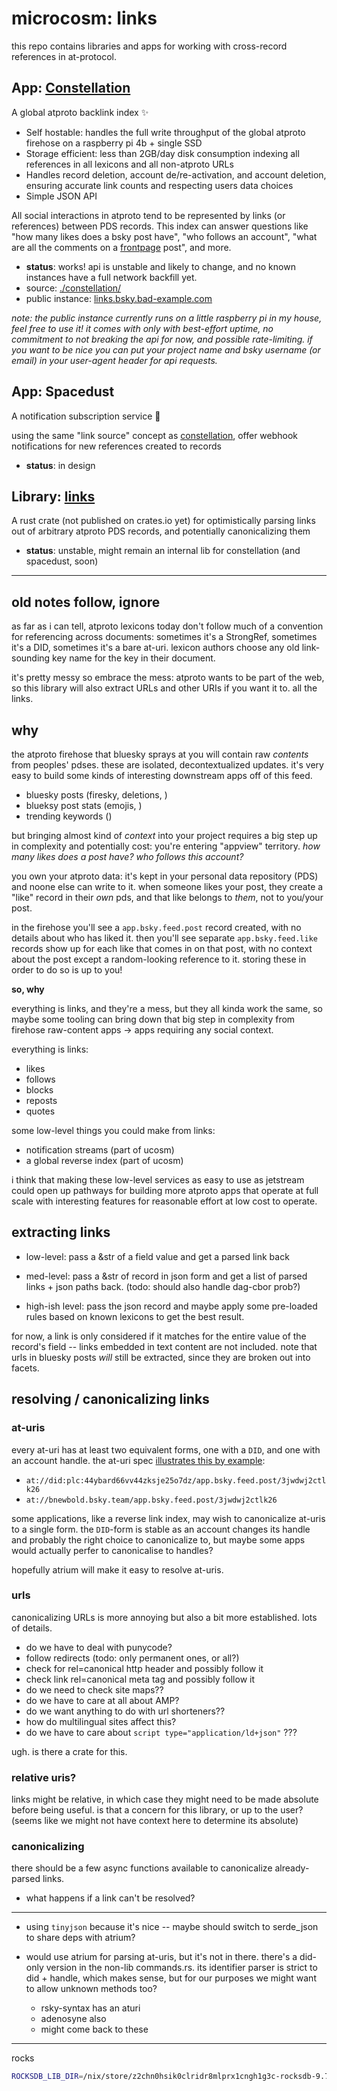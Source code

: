 microcosm: links
================

this repo contains libraries and apps for working with cross-record references in at-protocol.


App: [Constellation](./constellation/)
--------------------------------------------

A global atproto backlink index ✨

- Self hostable: handles the full write throughput of the global atproto firehose on a raspberry pi 4b + single SSD
- Storage efficient: less than 2GB/day disk consumption indexing all references in all lexicons and all non-atproto URLs
- Handles record deletion, account de/re-activation, and account deletion, ensuring accurate link counts and respecting users data choices
- Simple JSON API

All social interactions in atproto tend to be represented by links (or references) between PDS records. This index can answer questions like "how many likes does a bsky post have", "who follows an account", "what are all the comments on a [frontpage](https://frontpage.fyi/) post", and more.

- **status**: works! api is unstable and likely to change, and no known instances have a full network backfill yet.
- source: [./constellation/](./constellation/)
- public instance: [links.bsky.bad-example.com](https://links.bsky.bad-example.com/)

_note: the public instance currently runs on a little raspberry pi in my house, feel free to use it! it comes with only with best-effort uptime, no commitment to not breaking the api for now, and possible rate-limiting. if you want to be nice you can put your project name and bsky username (or email) in your user-agent header for api requests._


App: Spacedust
--------------

A notification subscription service 💫

using the same "link source" concept as [constellation](./constellation/), offer webhook notifications for new references created to records

- **status**: in design


Library: [links](./links/)
------------------------------------

A rust crate (not published on crates.io yet) for optimistically parsing links out of arbitrary atproto PDS records, and potentially canonicalizing them

- **status**: unstable, might remain an internal lib for constellation (and spacedust, soon)



---


old notes follow, ignore
------------------------


as far as i can tell, atproto lexicons today don't follow much of a convention for referencing across documents: sometimes it's a StrongRef, sometimes it's a DID, sometimes it's a bare at-uri. lexicon authors choose any old link-sounding key name for the key in their document.

it's pretty messy so embrace the mess: atproto wants to be part of the web, so this library will also extract URLs and other URIs if you want it to. all the links.


why
---

the atproto firehose that bluesky sprays at you will contain raw _contents_ from peoples' pdses. these are isolated, decontextualized updates. it's very easy to build some kinds of interesting downstream apps off of this feed.

- bluesky posts (firesky, deletions, )
- blueksy post stats (emojis, )
- trending keywords ()

but bringing almost kind of _context_ into your project requires a big step up in complexity and potentially cost: you're entering "appview" territory. _how many likes does a post have? who follows this account?_

you own your atproto data: it's kept in your personal data repository (PDS) and noone else can write to it. when someone likes your post, they create a "like" record in their _own_ pds, and that like belongs to _them_, not to you/your post.

in the firehose you'll see a `app.bsky.feed.post` record created, with no details about who has liked it. then you'll see separate `app.bsky.feed.like` records show up for each like that comes in on that post, with no context about the post except a random-looking reference to it. storing these in order to do so is up to you!

**so, why**

everything is links, and they're a mess, but they all kinda work the same, so maybe some tooling can bring down that big step in complexity from firehose raw-content apps -> apps requiring any social context.

everything is links:

- likes
- follows
- blocks
- reposts
- quotes

some low-level things you could make from links:

- notification streams (part of ucosm)
- a global reverse index (part of ucosm)

i think that making these low-level services as easy to use as jetstream could open up pathways for building more atproto apps that operate at full scale with interesting features for reasonable effort at low cost to operate.


extracting links
---------------


- low-level: pass a &str of a field value and get a parsed link back

- med-level: pass a &str of record in json form and get a list of parsed links + json paths back. (todo: should also handle dag-cbor prob?)

- high-ish level: pass the json record and maybe apply some pre-loaded rules based on known lexicons to get the best result.

for now, a link is only considered if it matches for the entire value of the record's field -- links embedded in text content are not included. note that urls in bluesky posts _will_ still be extracted, since they are broken out into facets.


resolving / canonicalizing links
--------------------------------


### at-uris

every at-uri has at least two equivalent forms, one with a `DID`, and one with an account handle. the at-uri spec [illustrates this by example](https://atproto.com/specs/at-uri-scheme):

- `at://did:plc:44ybard66vv44zksje25o7dz/app.bsky.feed.post/3jwdwj2ctlk26`
- `at://bnewbold.bsky.team/app.bsky.feed.post/3jwdwj2ctlk26`

some applications, like a reverse link index, may wish to canonicalize at-uris to a single form. the `DID`-form is stable as an account changes its handle and probably the right choice to canonicalize to, but maybe some apps would actually perfer to canonicalise to handles?

hopefully atrium will make it easy to resolve at-uris.


### urls

canonicalizing URLs is more annoying but also a bit more established. lots of details.

- do we have to deal with punycode?
- follow redirects (todo: only permanent ones, or all?)
- check for rel=canonical http header and possibly follow it
- check link rel=canonical meta tag and possibly follow it
- do we need to check site maps??
- do we have to care at all about AMP?
- do we want anything to do with url shorteners??
- how do multilingual sites affect this?
- do we have to care about `script type="application/ld+json"` ???

ugh. is there a crate for this.


### relative uris?

links might be relative, in which case they might need to be made absolute before being useful. is that a concern for this library, or up to the user? (seems like we might not have context here to determine its absolute)


### canonicalizing

there should be a few async functions available to canonicalize already-parsed links.

- what happens if a link can't be resolved?


---

- using `tinyjson` because it's nice -- maybe should switch to serde_json to share deps with atrium?

- would use atrium for parsing at-uris, but it's not in there. there's a did-only version in the non-lib commands.rs. its identifier parser is strict to did + handle, which makes sense, but for our purposes we might want to allow unknown methods too?

    - rsky-syntax has an aturi
    - adenosyne also
    - might come back to these


-------

rocks

```bash
ROCKSDB_LIB_DIR=/nix/store/z2chn0hsik0clridr8mlprx1cngh1g3c-rocksdb-9.7.3/lib/ cargo build
```
